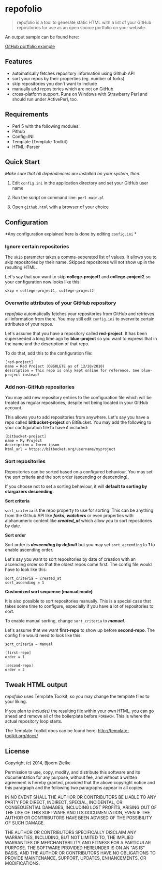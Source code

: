 # repofolio

> repofolio is a tool to generate static HTML with a list of your GitHub
 repositories for use as an open source portfolio on your website.

An output sample can be found here:

<a href="http://www.zielke.it/repofolio/github.html">GitHub portfolio
 example</a>

## Features

- automatically fetches repository information using Github API
- sort your repos by their properties (eg. number of forks)
- skip repositories you don't want to include
- manually add repositories which are not on GitHub
- cross-platform support. Runs on Windows with Strawberry Perl and should run
 under ActivePerl, too.

## Requirements

- Perl 5 with the following modules:
- Pithub
- Config::INI
- Template (Template Toolkit)
- HTML::Parser


## Quick Start

*Make sure that all dependencies are installed on your system, then:*

1. Edit `config.ini` in the application directory and set your GitHub user name

2. Run the script on command line: `perl main.pl`
 
3. Open `github.html` with a browser of your choice


## Configuration

*Any configuration explained here is done by editing `config.ini` *


### Ignore certain repositories

The `skip` parameter takes a comma-seperated list of values. It allows you to
 skip repositories by their name. Skipped repositores will not show up in the
 resulting HTML.

Let's say that you want to skip **college-project1** and **college-project2**
 so your configuration now looks like this:
 
    skip = college-project1, college-project2


### Overwrite attributes of your GitHub repository

*repofolio* automatically fetches your repositories from GitHub and retrieves
 all information from there. You may still edit `config.ini` to overwrite
 certain attributes of your repos.

Let's assume that you have a repository called **red-project**. It has been
 superseeded a long time ago by **blue-project** so you want to express that
 in the name and the description of that repo.
 
To do that, add this to the configuration file:

    [red-project]
    name = Red Project (OBSOLETE as of 12/20/2010)
    description = This repo is only kept online for reference. See blue-project instead!


### Add non-GitHub repositories

You may add new repository entries to the configuration file which will be
 treated as regular repositories, despite not being located in your GitHub
 account.
 
This allows you to add repositories from anywhere. Let's say you have a repo
 called **bitbucket-project** on BitBucket. You may add the following to your 
 configuration file to have it included:
 
    [bitbucket-project]
    name = My Project
    description = lorem ipsum
    html_url = https://bitbucket.org/username/myproject


### Sort repositories

Repositories can be sorted based on a configured behaviour. You may set the
 sort criteria and the sort order (ascending or descending).
 
If you choose not to set a sorting behaviour, it will **default to sorting
 by stargazers descending**.

**Sort criteria**

`sort_criteria` is the repo property to use for sorting. This can be
 anything from the Github API like ***forks***, ***watchers*** or even
 properties with alphanumeric content like ***created_at*** which allow you
 to sort repositories by date.
 
**Sort order**

Sort order is ***descending by default*** but you may set `sort_ascending`
 to ***1*** to enable ascending order.
 
Let's say you want to sort repositories by date of creation with an
 ascending order so that the oldest repos come first. The config file would
 have to look like this:
 
    sort_criteria = created_at
    sort_ascending = 1

**Customized sort sequence (manual mode)**

It is also possible to sort repositories manually. This is a special case that
 takes some time to configure, especially if you have a lot of repositories to
 sort.

To enable manual sorting, change `sort_criteria` to ***manual***.
 
Let's assume that we want **first-repo** to show up before **second-repo**.
 The config file would need to look like this:
 
    sort_criteria = manual
    
    [first-repo]
    order = 1
    
    [second-repo]
    order = 2


## Tweak HTML output

*repofolio* uses Template Toolkit, so you may change the template files
 to your liking.
 
 If you plan to *include()* the resulting file within your own HTML, you can
 go ahead and remove all of the boilerplate before `FOREACH`. This is where
 the actual repository loop starts.
 
 The Template Toolkit docs can be found here:
 http://template-toolkit.org/docs/


## License

Copyright (c) 2014, Bjoern Zielke

Permission to use, copy, modify, and distribute this software and its
documentation for any purpose, without fee, and without a written
agreement is hereby granted, provided that the above copyright notice
and this paragraph and the following two paragraphs appear in all
copies.

IN NO EVENT SHALL THE AUTHOR OR CONTRIBUTORS BE LIABLE TO ANY PARTY FOR DIRECT,
INDIRECT, SPECIAL, INCIDENTAL, OR CONSEQUENTIAL DAMAGES, INCLUDING
LOST PROFITS, ARISING OUT OF THE USE OF THIS SOFTWARE AND ITS
DOCUMENTATION, EVEN IF THE AUTHOR OR CONTRIBUTORS HAVE BEEN ADVISED OF THE
POSSIBILITY OF SUCH DAMAGE.

THE AUTHOR OR CONTRIBUTORS SPECIFICALLY DISCLAIM ANY WARRANTIES, INCLUDING, BUT
NOT LIMITED TO, THE IMPLIED WARRANTIES OF MERCHANTABILITY AND FITNESS
FOR A PARTICULAR PURPOSE. THE SOFTWARE PROVIDED HEREUNDER IS ON AN "AS
IS" BASIS, AND THE AUTHOR OR CONTRIBUTORS HAVE NO OBLIGATIONS TO PROVIDE
MAINTENANCE, SUPPORT, UPDATES, ENHANCEMENTS, OR MODIFICATIONS.